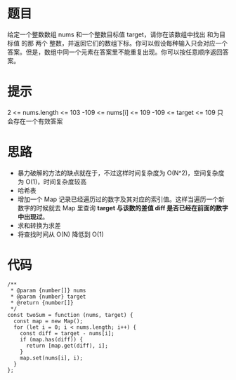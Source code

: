 # 题目

给定一个整数数组 nums 和一个整数目标值 target，请你在该数组中找出 和为目标值 的那 两个 整数，并返回它们的数组下标。你可以假设每种输入只会对应一个答案。但是，数组中同一个元素在答案里不能重复出现。你可以按任意顺序返回答案。

# 提示

2 <= nums.length <= 103
-109 <= nums[i] <= 109
-109 <= target <= 109
只会存在一个有效答案

# 思路

* 暴力破解的方法的缺点就在于，不过这样时间复杂度为 O(N^2)，空间复杂度为 O(1)，时间复杂度较高
* 哈希表
* 增加一个 Map 记录已经遍历过的数字及其对应的索引值。这样当遍历一个新数字的时候就去 Map 里查询 **target 与该数的差值 diff 是否已经在前面的数字中出现过**。
* 求和转换为求差
* 将查找时间从 O(N) 降低到 O(1)

# 代码

```
/**
 * @param {number[]} nums
 * @param {number} target
 * @return {number[]}
 */
const twoSum = function (nums, target) {
  const map = new Map();
  for (let i = 0; i < nums.length; i++) {
    const diff = target - nums[i];
    if (map.has(diff)) {
      return [map.get(diff), i];
    }
    map.set(nums[i], i);
  }
};
```

